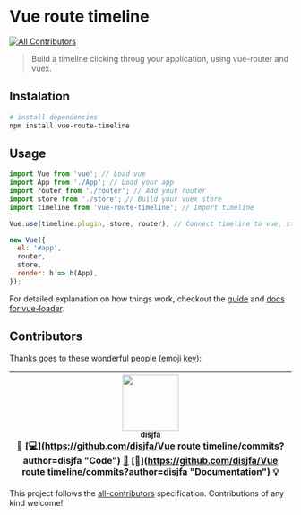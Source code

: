 # Vue route timeline
[![All Contributors](https://img.shields.io/badge/all_contributors-1-orange.svg?style=flat-square)](#contributors)

> Build a timeline clicking throug your application, using vue-router and vuex.

## Instalation

``` bash
# install dependencies
npm install vue-route-timeline
```

## Usage
```javascript
import Vue from 'vue'; // Load vue
import App from './App'; // Load your app
import router from './router'; // Add your router
import store from './store'; // Build your vuex store
import timeline from 'vue-route-timeline'; // Import timeline

Vue.use(timeline.plugin, store, router); // Connect timeline to vue, store and router

new Vue({
  el: '#app',
  router,
  store,
  render: h => h(App),
});
```
For detailed explanation on how things work, checkout the [guide](http://vuejs-templates.github.io/webpack/) and [docs for vue-loader](http://vuejs.github.io/vue-loader).

## Contributors

Thanks goes to these wonderful people ([emoji key](https://github.com/kentcdodds/all-contributors#emoji-key)):

<!-- ALL-CONTRIBUTORS-LIST:START - Do not remove or modify this section -->
| [<img src="https://avatars3.githubusercontent.com/u/632778?v=4" width="100px;"/><br /><sub>disjfa</sub>](http://www.disjfa.nl)<br />[💬](#question-disjfa "Answering Questions") [💻](https://github.com/disjfa/Vue route timeline/commits?author=disjfa "Code") [🎨](#design-disjfa "Design") [📖](https://github.com/disjfa/Vue route timeline/commits?author=disjfa "Documentation") [💡](#example-disjfa "Examples") |
| :---: |
<!-- ALL-CONTRIBUTORS-LIST:END -->

This project follows the [all-contributors](https://github.com/kentcdodds/all-contributors) specification. Contributions of any kind welcome!
